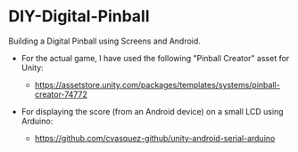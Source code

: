 # DIY-Digital-Pinball
Building a Digital Pinball using Screens and Android.

- For the actual game, I have used the following "Pinball Creator" asset for Unity:
  - https://assetstore.unity.com/packages/templates/systems/pinball-creator-74772

- For displaying the score (from an Android device) on a small LCD using Arduino:
  - https://github.com/cvasquez-github/unity-android-serial-arduino
